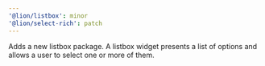 ```yaml
---
'@lion/listbox': minor
'@lion/select-rich': patch
---
```


Adds a new listbox package. A listbox widget presents a list of options and allows a user to select one or more of them.
